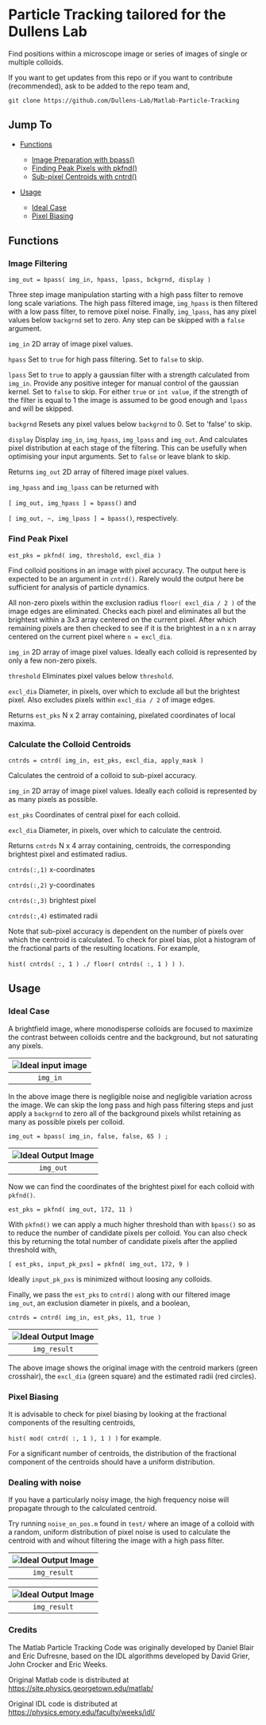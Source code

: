 # Particle Tracking tailored for the Dullens Lab

Find positions within a microscope image or series of images of single or multiple colloids.

If you want to get updates from this repo or if you want to contribute (recommended), ask to be added to the repo team and, 

`git clone https://github.com/Dullens-Lab/Matlab-Particle-Tracking`

## Jump To

- [Functions](#functions)
    * [Image Preparation with bpass()](#image-filtering)
    * [Finding Peak Pixels with pkfnd()](#find-peak-pixel)
    * [Sub-pixel Centroids with cntrd()](#calculate-the-colloid-centroids)

- [Usage](#usage)
    * [Ideal Case](#ideal-case)
    * [Pixel Biasing](#pixel-biasing)

## Functions

### Image Filtering

`img_out = bpass( img_in, hpass, lpass, bckgrnd, display )`

Three step image manipulation starting with a high pass filter to remove long scale variations. The high pass filtered image, `img_hpass` is then filtered with a low pass filter, to remove pixel noise. Finally, `img_lpass`, has any pixel values below `backgrnd` set to zero. Any step can be skipped with a `false` argument.

`img_in` 2D array of image pixel values.

`hpass` Set to `true` for high pass filtering. Set to `false` to skip.

`lpass` Set to `true` to apply a gaussian filter with a strength calculated from `img_in`. Provide any positive integer for manual control of the gaussian kernel. Set to `false` to skip. For either `true` or `int value`, if the strength of the filter is equal to 1 the image is assumed to be good enough and `lpass` and will be skipped.

`backgrnd` Resets any pixel values below `backgrnd` to 0. Set to 'false' to skip.

`display` Display `img_in`, `img_hpass`, `img_lpass` and `img_out`. And calculates pixel distribution at each stage of the filtering. This can be usefully when optimising your input arguments. Set to `false` or leave blank to skip.

Returns `img_out` 2D array of filtered image pixel values.

`img_hpass` and `img_lpass` can be returned with 

`[ img_out, img_hpass ] = bpass()` and 

`[ img_out, ~, img_lpass ] = bpass()`, respectively.


### Find Peak Pixel

`est_pks = pkfnd( img, threshold, excl_dia )`

Find colloid positions in an image with pixel accuracy. The output here is expected to be an argument in `cntrd()`. Rarely would the output here be sufficient for analysis of particle dynamics.

All non-zero pixels within the exclusion radius `floor( excl_dia / 2 )` of the image edges are eliminated. Checks each pixel and eliminates all but the brightest within a 3x3 array centered on the current pixel. After which remaining pixels are then checked to see if it is the brightest in a n x n array centered on the current pixel where `n = excl_dia`.

`img_in` 2D array of image pixel values. Ideally each colloid is represented by only a few non-zero pixels.

`threshold` Eliminates pixel values below `threshold`.

`excl_dia` Diameter, in pixels, over which to exclude all but the brightest pixel. Also excludes pixels within `excl_dia / 2` of image edges.

Returns `est_pks` N x 2 array containing, pixelated coordinates of local maxima.

### Calculate the Colloid Centroids

`cntrds = cntrd( img_in, est_pks, excl_dia, apply_mask )`

Calculates the centroid of a colloid to sub-pixel accuracy.

`img_in` 2D array of image pixel values. Ideally each colloid is represented by as many pixels as possible.

`est_pks` Coordinates of central pixel for each colloid.

`excl_dia` Diameter, in pixels, over which to calculate the centroid.

Returns `cntrds` N x 4 array containing, centroids, the corresponding brightest pixel and estimated radius.

`cntrds(:,1)` x-coordinates

`cntrds(:,2)` y-coordinates

`cntrds(:,3)` brightest pixel

`cntrds(:,4)` estimated radii

Note that sub-pixel accuracy is dependent on the number of pixels over which the centroid is calculated. To check for pixel bias, plot a histogram of the fractional parts of the resulting locations. For example,

`hist( cntrds( :, 1 ) ./ floor( cntrds( :, 1 ) ) )`.


## Usage

### Ideal Case

A brightfield image, where monodisperse colloids are focused to maximize the contrast between colloids centre and the background, but not saturating any pixels.

|![Ideal input image](/img/img_in_ideal.jpg)|  
|:--:|
| `img_in` |

In the above image there is negligible noise and negligible variation across the image. We can skip the long pass and high pass filtering steps and just apply a `backgrnd` to zero all of the background pixels whilst retaining as many as possible pixels per colloid.

`img_out = bpass( img_in, false, false, 65 ) ;`

|![Ideal Output Image](/img/img_out_ideal.jpg)|
|:--:|
| `img_out` |

Now we can find the coordinates of the brightest pixel for each colloid with `pkfnd()`.

`est_pks = pkfnd( img_out, 172, 11 )`

With `pkfnd()` we can apply a much higher threshold than with `bpass()` so as to reduce the number of candidate pixels per colloid. You can also check this by returning the total number of candidate pixels after the applied threshold with,

`[ est_pks, input_pk_pxs] = pkfnd( img_out, 172, 9 )`

Ideally `input_pk_pxs` is minimized without loosing any colloids.

Finally, we pass the `est_pks` to `cntrd()` along with our filtered image `img_out`, an exclusion diameter in pixels, and a boolean,

`cntrds = cntrd( img_in, est_pks, 11, true )`

|![Ideal Output Image](/img/img_result_ideal.jpg)|
|:--:|
| `img_result` |

The above image shows the original image with the centroid markers (green crosshair), the `excl_dia` (green square) and the estimated radii (red circles).

### Pixel Biasing

It is advisable to check for pixel biasing by looking at the fractional components of the resulting centroids,

`hist( mod( cntrd( :, 1 ), 1 ) )` for example.

For a significant number of centroids, the distribution of the fractional component of the centroids should have a uniform distribution.


### Dealing with noise

If you have a particularly noisy image, the high frequency noise will propagate through to the calculated centroid.

Try running `noise_on_pos.m` found in `test/` where an image of a colloid with a random, uniform distribution of pixel noise is used to calculate the centroid with and wihout filtering the image with a high pass filter.

|![Ideal Output Image](/img/img_in_noisy.jpg)|
|:--:|
| `img_result` |

|![Ideal Output Image](/img/img_in_noisy_filtered.jpg)|
|:--:|
| `img_result` |


### Credits

The Matlab Particle Tracking Code was originally developed by Daniel Blair and Eric Dufresne, based on the IDL algorithms developed by David Grier, John Crocker and Eric Weeks.

Original Matlab code is distributed at https://site.physics.georgetown.edu/matlab/

Original IDL code is distributed at https://physics.emory.edu/faculty/weeks/idl/